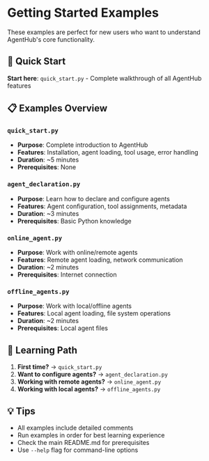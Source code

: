 # Getting Started Examples

These examples are perfect for new users who want to understand AgentHub's core functionality.

## 🚀 Quick Start

**Start here**: `quick_start.py` - Complete walkthrough of all AgentHub features

## 📋 Examples Overview

### `quick_start.py`
- **Purpose**: Complete introduction to AgentHub
- **Features**: Installation, agent loading, tool usage, error handling
- **Duration**: ~5 minutes
- **Prerequisites**: None

### `agent_declaration.py`
- **Purpose**: Learn how to declare and configure agents
- **Features**: Agent configuration, tool assignments, metadata
- **Duration**: ~3 minutes
- **Prerequisites**: Basic Python knowledge

### `online_agent.py`
- **Purpose**: Work with online/remote agents
- **Features**: Remote agent loading, network communication
- **Duration**: ~2 minutes
- **Prerequisites**: Internet connection

### `offline_agents.py`
- **Purpose**: Work with local/offline agents
- **Features**: Local agent loading, file system operations
- **Duration**: ~2 minutes
- **Prerequisites**: Local agent files

## 🎯 Learning Path

1. **First time?** → `quick_start.py`
2. **Want to configure agents?** → `agent_declaration.py`
3. **Working with remote agents?** → `online_agent.py`
4. **Working with local agents?** → `offline_agents.py`

## 💡 Tips

- All examples include detailed comments
- Run examples in order for best learning experience
- Check the main README.md for prerequisites
- Use `--help` flag for command-line options
